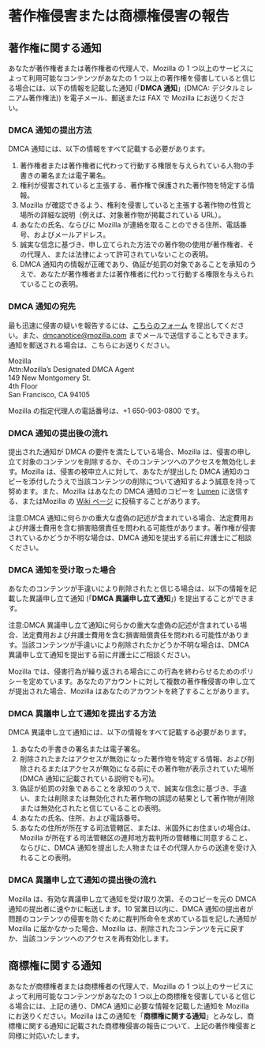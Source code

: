 # 著作権侵害または商標権侵害の報告

## 著作権に関する通知

あなたが著作権者または著作権者の代理人で、Mozilla の 1 つ以上のサービスによって利用可能なコンテンツがあなたの 1 つ以上の著作権を侵害していると信じる場合には、以下の情報を記載した通知 (「**DMCA 通知**」(DMCA: デジタルミレニアム著作権法)) を電子メール、郵送または FAX で Mozilla にお送りください。

### DMCA 通知の提出方法

DMCA 通知には、以下の情報をすべて記載する必要があります。

1. 著作権者または著作権者に代わって行動する権限を与えられている人物の手書きの署名または電子署名。
2. 権利が侵害されていると主張する、著作権で保護された著作物を特定する情報。
3. Mozilla が確認できるよう、権利を侵害していると主張する著作物の性質と場所の詳細な説明（例えば、対象著作物が掲載されている URL）。
4. あなたの氏名、ならびに Mozilla が連絡を取ることのできる住所、電話番号、およびメールアドレス。
5. 誠実な信念に基づき、申し立てられた方法での著作物の使用が著作権者、その代理人、または法律によって許可されていないことの表明。
6. DMCA 通知内の情報が正確であり、偽証が処罰の対象であることを承知のうえで、あなたが著作権者または著作権者に代わって行動する権限を与えられていることの表明。

### DMCA 通知の宛先

最も迅速に侵害の疑いを報告するには、[こちらのフォーム](https://report.mozilla.com/infringement-form) を提出してください。また、[dmcanotice@mozilla.com](mailto:dmcanotice@mozilla.com) までメールで送信することもできます。通知を郵送される場合は、こちらにお送りください。

Mozilla  
Attn:Mozilla’s Designated DMCA Agent  
149 New Montgomery St.  
4th Floor  
San Francisco, CA 94105  

Mozilla の指定代理人の電話番号は、+1 650-903-0800 です。

### DMCA 通知の提出後の流れ

提出された通知が DMCA の要件を満たしている場合、Mozilla は、侵害の申し立て対象のコンテンツを削除するか、そのコンテンツへのアクセスを無効化します。Mozilla は、侵害の被申立人に対して、あなたが提出した DMCA 通知のコピーを添付したうえで当該コンテンツの削除について通知するよう誠意を持って努めます。また、Mozilla はあなたの DMCA 通知のコピーを [Lumen](https://lumendatabase.org/) に送信する、またはMozilla の [Wiki ページ](https://wiki.mozilla.org/Legal/Infringement_Notices) に投稿することがあります。

注意:DMCA 通知に何らかの重大な虚偽の記述が含まれている場合、法定費用および弁護士費用を含む損害賠償責任を問われる可能性があります。著作権が侵害されているかどうか不明な場合は、DMCA 通知を提出する前に弁護士にご相談ください。

### DMCA 通知を受け取った場合

あなたのコンテンツが手違いにより削除されたと信じる場合は、以下の情報を記載した異議申し立て通知 (「**DMCA 異議申し立て通知**」) を提出することができます。

注意:DMCA 異議申し立て通知に何らかの重大な虚偽の記述が含まれている場合、法定費用および弁護士費用を含む損害賠償責任を問われる可能性があります。当該コンテンツが手違いにより削除されたかどうか不明な場合は、DMCA 異議申し立て通知を提出する前に弁護士にご相談ください。

Mozilla では、侵害行為が繰り返される場合にこの行為を終わらせるためのポリシーを定めています。あなたのアカウントに対して複数の著作権侵害の申し立てが提出された場合、Mozilla はあなたのアカウントを終了することがあります。

### DMCA 異議申し立て通知を提出する方法

DMCA 異議申し立て通知には、以下の情報をすべて記載する必要があります。

1. あなたの手書きの署名または電子署名。
2. 削除されたまたはアクセスが無効になった著作物を特定する情報、および削除されるまたはアクセスが無効になる前にその著作物が表示されていた場所 (DMCA 通知に記載されている説明でも可)。
3. 偽証が処罰の対象であることを承知のうえで、誠実な信念に基づき、手違い、または削除または無効化された著作物の誤認の結果として著作物が削除または無効化されたと信じていることの表明。
4. あなたの氏名、住所、および電話番号。
5. あなたの住所が所在する司法管轄区、または、米国外にお住まいの場合は、Mozilla が所在する司法管轄区の連邦地方裁判所の管轄権に同意すること、ならびに、DMCA 通知を提出した人物またはその代理人からの送達を受け入れることの表明。

### DMCA 異議申し立て通知の提出後の流れ

Mozilla は、有効な異議申し立て通知を受け取り次第、そのコピーを元の DMCA 通知の提出者に速やかに転送します。10 営業日以内に、DMCA 通知の提出者が問題のコンテンツの侵害を防ぐために裁判所命令を求めている旨を記した通知が Mozilla に届かなかった場合、Mozilla は、削除されたコンテンツを元に戻すか、当該コンテンツへのアクセスを再有効化します。

## 商標権に関する通知

あなたが商標権者または商標権者の代理人で、Mozilla の 1 つ以上のサービスによって利用可能なコンテンツがあなたの 1 つ以上の商標権を侵害していると信じる場合には、上記の通り、DMCA 通知に必要な情報を記載した通知を Mozilla にお送りください。Mozilla はこの通知を「**商標権に関する通知**」とみなし、商標権に関する通知に記載された商標権侵害の報告について、上記の著作権侵害と同様に対応いたします。

